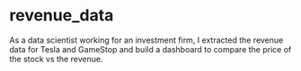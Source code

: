 # revenue_data
As a data scientist working for an investment firm, I extracted the revenue data for Tesla and GameStop and build a dashboard to compare the price of the stock vs the revenue. 
